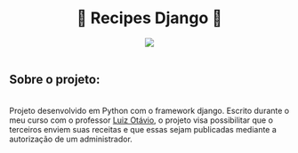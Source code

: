 <div align = "center">
    <h1>🐍 Recipes Django 🐍</h1>
</div>

<div align="center">
    <a href="https://github.com/romulodeoliveira/Recipes-Django/edit/main/LICENSE.md"><img src="https://img.shields.io/github/license/romulodeoliveira/Recipes-Django.svg"></a>
</div>

<br>
<h2>Sobre o projeto:</h2>

<br>
Projeto desenvolvido em Python com o framework django. Escrito durante o meu curso com o professor <a href="https://github.com/luizomf">Luiz Otávio</a>, o projeto visa possibilitar que o terceiros enviem suas receitas e que essas sejam publicadas mediante a autorização de um administrador.
